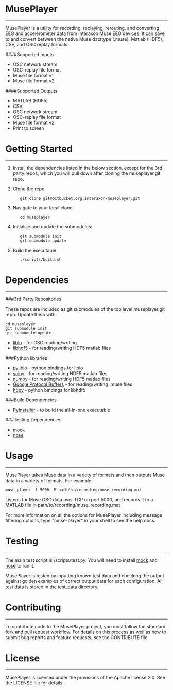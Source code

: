 MusePlayer
===========
-----------

MusePlayer is a utility for recording, replaying, rerouting, and converting EEG 
and accelerometer data from Interaxon Muse EEG devices. It can save to and 
convert between the native Muse datatype (.muse), Matlab (HDF5), CSV, and OSC 
replay formats. 

####Supported Inputs

- OSC network stream
- OSC-replay file format
- Muse file format v1
- Muse file format v2


####Supported Outputs

- MATLAB (HDF5)
- CSV
- OSC network stream
- OSC-replay file format
- Muse file format v2
- Print to screen

Getting Started
===============
---------------

1. Install the dependencies listed in the below section, except for the 3rd party repos, which you will pull down after cloning the museplayer.git repo.
1. Clone the repo: 

          git clone git@bitbucket.org:interaxon/museplayer.git

2. Navigate to your local clone: 

          cd museplayer

3. Initialize and update the submodules: 
    
          git submodule init
          git submodule update

4. Build the executable: 

          ./scripts/build.sh


Dependencies  
============
------------

###3rd Party Repositories

These repos are included as git submodules of the top level museplayer.git repo. Update them with:

    cd museplayer
    git submodule init
    git submodule update

- [liblo](http://liblo.sourceforge.net/)       - for OSC reading/writing
- [libhdf5](http://www.hdfgroup.org/HDF5/release/obtain5.html)     - for reading/writing HDF5 matlab files

###Python libraries

- [pyliblo](http://das.nasophon.de/pyliblo/)     - python bindings for liblo
- [scipy](http://www.scipy.org/)       - for reading/writing HDF5 matlab files 
- [numpy](http://www.numpy.org/)      - for reading/writing HDF5 matlab files
- [Google Protocol Buffers](https://developers.google.com/protocol-buffers/)    - for reading/writing .muse files
- [h5py](http://www.h5py.org/)    - python bindings for libhdf5


###Build Dependencies

- [PyInstaller](https://github.com/pyinstaller/pyinstaller/wiki) - to build the all-in-one executable


###Testing Dependencies

- [mock](https://pypi.python.org/pypi/mock)
- [nose](https://nose.readthedocs.org/en/latest/)     


Usage
=====
-----

MusePlayer takes Muse data in a variety of formats and then outputs Muse data in a variety of formats. For example:

    muse-player -l 5000 -M path/to/recording/muse_recording.mat

Listens for Muse OSC data over TCP on port 5000, and records it to a MATLAB file in path/to/recording/muse_recording.mat

For more information on all the options for MusePlayer including message filtering options, type "muse-player" in your shell to see the help docs.



Testing
=======
-------

The main test script is /scripts/test.py. You will need to install [mock](https://pypi.python.org/pypi/mock) and [nose](https://nose.readthedocs.org/en/latest/) to run it.

MusePlayer is tested by inputting known test data and checking the output against golden examples of correct output data for each configuration. All test data
is stored in the test_data directory.


Contributing
============
------------

To contribute code to the MusePlayer project, you must follow the standard fork and pull request workflow. For details on this 
process as well as how to submit bug reports and feature requests, see the CONTRIBUTE file.


License
======
------

MusePlayer is licensed under the provisions of the Apache license 2.0. See the LICENSE file for details.
